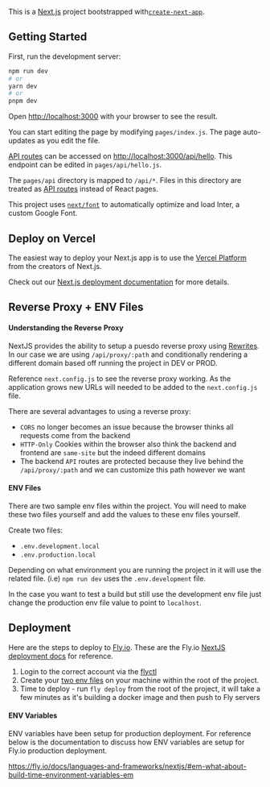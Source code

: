 This is a [Next.js](https://nextjs.org/) project bootstrapped with[`create-next-app`](https://github.com/vercel/next.js/tree/canary/packages/create-next-app).

## Getting Started 

First, run the development server:

```bash
npm run dev
# or
yarn dev
# or
pnpm dev
```

Open [http://localhost:3000](http://localhost:3000) with your browser to see the result.

You can start editing the page by modifying `pages/index.js`. The page auto-updates as you edit the file.

[API routes](https://nextjs.org/docs/api-routes/introduction) can be accessed on [http://localhost:3000/api/hello](http://localhost:3000/api/hello). This endpoint can be edited in `pages/api/hello.js`.

The `pages/api` directory is mapped to `/api/*`. Files in this directory are treated as [API routes](https://nextjs.org/docs/api-routes/introduction) instead of React pages.

This project uses [`next/font`](https://nextjs.org/docs/basic-features/font-optimization) to automatically optimize and load Inter, a custom Google Font.

## Deploy on Vercel

The easiest way to deploy your Next.js app is to use the [Vercel Platform](https://vercel.com/new?utm_medium=default-template&filter=next.js&utm_source=create-next-app&utm_campaign=create-next-app-readme) from the creators of Next.js.

Check out our [Next.js deployment documentation](https://nextjs.org/docs/deployment) for more details.

## Reverse Proxy + ENV Files

#### Understanding the Reverse Proxy

NextJS provides the ability to setup a puesdo reverse proxy using [Rewrites](https://nextjs.org/docs/pages/api-reference/next-config-js/rewrites). In our case we are using `/api/proxy/:path` and conditionally rendering a different domain based off running the project in DEV or PROD.

Reference `next.config.js` to see the reverse proxy working. As the application grows new URLs will needed to be added to the `next.config.js` file.

There are several advantages to using a reverse proxy:

- `CORS` no longer becomes an issue because the browser thinks all requests come from the backend
- `HTTP-Only` Cookies within the browser also think the backend and frontend are `same-site` but the indeed different domains
- The backend `API` routes are protected because they live behind the `/api/proxy/:path` and we can customize this path however we want

#### ENV Files

There are two sample env files within the project. You will need to make these two files yourself and add the values to these env files yourself.

Create two files:

- `.env.development.local`
- `.env.production.local`

Depending on what environment you are running the project in it will use the related file. (i.e) `npm run dev` uses the `.env.development` file.

In the case you want to test a build but still use the development env file just change the production env file value to point to `localhost`.

## Deployment

Here are the steps to deploy to [Fly.io](https://fly.io/). These are the Fly.io [NextJS deployment docs](https://fly.io/docs/languages-and-frameworks/nextjs/) for reference.

1. Login to the correct account via the [flyctl](https://fly.io/docs/hands-on/install-flyctl/)
2. Create your [two env files](#env-files) on your machine within the root of the project.
3. Time to deploy - run `fly deploy` from the root of the project, it will take a few minutes as it's building a docker image and then push to Fly servers

#### ENV Variables

ENV variables have been setup for production deployment. For reference below is the documentation to discuss how ENV variables are setup for Fly.io production deployment.

https://fly.io/docs/languages-and-frameworks/nextjs/#em-what-about-build-time-environment-variables-em
